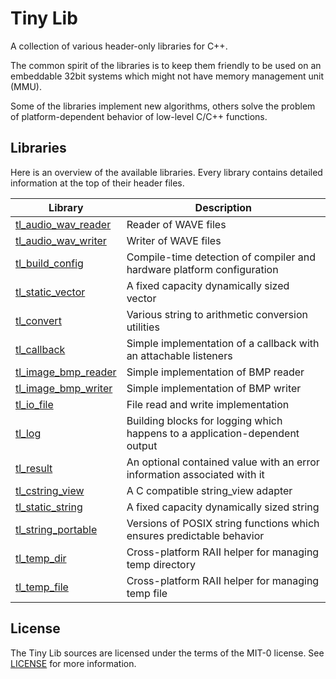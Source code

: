 Tiny Lib
========

A collection of various header-only libraries for C++.

The common spirit of the libraries is to keep them friendly to be used on an
embeddable 32bit systems which might not have memory management unit (MMU).

Some of the libraries implement new algorithms, others solve the problem of
platform-dependent behavior of low-level C/C++ functions.

Libraries
---------

Here is an overview of the available libraries. Every library contains detailed
information at the top of their header files.

Library                                                   | Description
--------------------------------------------------------- | -----------
[tl_audio_wav_reader](tl_audio_wav/tl_audio_wav_reader.h) | Reader of WAVE files
[tl_audio_wav_writer](tl_audio_wav/tl_audio_wav_writer.h) | Writer of WAVE files
[tl_build_config](tl_build_config/tl_build_config.h)      | Compile-time detection of compiler and hardware platform configuration
[tl_static_vector](tl_container/tl_static_vector.h)       | A fixed capacity dynamically sized vector
[tl_convert](tl_convert/tl_convert.h)                     | Various string to arithmetic conversion utilities
[tl_callback](tl_functional/tl_callback.h)                | Simple implementation of a callback with an attachable listeners
[tl_image_bmp_reader](tl_image_bmp/tl_image_bmp_reader.h) | Simple implementation of BMP reader
[tl_image_bmp_writer](tl_image_bmp/tl_image_bmp_writer.h) | Simple implementation of BMP writer
[tl_io_file](tl_io/tl_io_file.h)                          | File read and write implementation
[tl_log](tl_log/tl_log.h)                                 | Building blocks for logging which happens to a application-dependent output
[tl_result](tl_result/tl_result.h)                        | An optional contained value with an error information associated with it
[tl_cstring_view](tl_string/tl_cstring_view.h)            | A C compatible string_view adapter
[tl_static_string](tl_string/tl_static_string.h)          | A fixed capacity dynamically sized string
[tl_string_portable](tl_string/tl_string_portable.h)      | Versions of POSIX string functions which ensures predictable behavior
[tl_temp_dir](tl_temp/tl_temp_dir.h)                      | Cross-platform RAII helper for managing temp directory
[tl_temp_file](tl_temp/tl_temp_file.h)                    | Cross-platform RAII helper for managing temp file

License
-------

The Tiny Lib sources are licensed under the terms of the MIT-0 license.
See [LICENSE](LICENSE) for more information.
